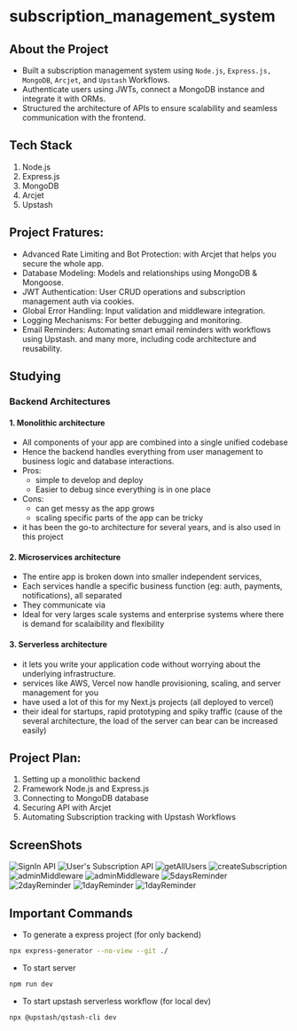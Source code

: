 # subscription_management_system

## About the Project
- Built a subscription management system using `Node.js`, `Express.js,` `MongoDB`, `Arcjet`, and `Upstash` Workflows.
- Authenticate users using JWTs, connect a MongoDB instance and integrate it with ORMs.
- Structured the architecture of APIs to ensure scalability and seamless communication with the frontend.

## Tech Stack
1. Node.js
2. Express.js
3. MongoDB
4. Arcjet
5. Upstash

## Project Fratures:
- Advanced Rate Limiting and Bot Protection: with Arcjet that helps you secure the whole app.
- Database Modeling: Models and relationships using MongoDB & Mongoose.
- JWT Authentication: User CRUD operations and subscription management auth via cookies.
- Global Error Handling: Input validation and middleware integration.
- Logging Mechanisms: For better debugging and monitoring.
- Email Reminders: Automating smart email reminders with workflows using Upstash.
and many more, including code architecture and reusability.

## Studying

### Backend Architectures

#### 1. Monolithic architecture
- All components of your app are combined into a single unified codebase
- Hence the backend handles everything from user management to business logic and database interactions.
- Pros:
    - simple to develop and deploy
    - Easier to debug since everything is in one place
- Cons:
    - can get messy as the app grows
    - scaling specific parts of the app can be tricky
- it has been the go-to  architecture for several years, and is also used in this project

#### 2. Microservices architecture
- The entire app is broken down into smaller independent services,
- Each services handle a specific business function (eg: auth, payments, notifications), all separated
- They communicate via
- Ideal for very larges scale systems and enterprise systems where there is demand for scalaibility and flexibility

#### 3. Serverless architecture
- it lets you write your application code without worrying about the underlying infrastructure.
- services like AWS, Vercel now handle provisioning, scaling, and server management for you
- have used a lot of this for my Next.js projects (all deployed to vercel)
- their ideal for startups, rapid prototyping and spiky traffic (cause of the several architecture, the load of the server can bear can be increased easily)


## Project Plan:
1. Setting up a monolithic backend
2. Framework Node.js and Express.js
3. Connecting to MongoDB database
4. Securing API with Arcjet
5. Automating Subscription tracking with Upstash Workflows

## ScreenShots
![SignIn API](./public/assets/signIn.png)
![User's Subscription API](./public/assets/getUserSubscriptions.png)
![getAllUsers](./public/assets/getAllUsers.png)
![createSubscription](./public/assets/createSubscription.png)
![adminMiddleware](./public/assets/adminMiddleware.png)
![adminMiddleware](./public/assets/adminMiddleware.png)
![5daysReminder](./public/assets/5daysReminder.png)
![2dayReminder](./public/assets/2dayReminder.png)
![1dayReminder](./public/assets/1dayReminder.png)
![1dayReminder](./public/assets/1dayReminder.png)

## Important Commands
- To generate a express project (for only backend)
```bash
npx express-generator --no-view --git ./
```
- To start server
```bash
npm run dev
```
- To start upstash serverless workflow (for local dev)
```bash
npx @upstash/qstash-cli dev
```
